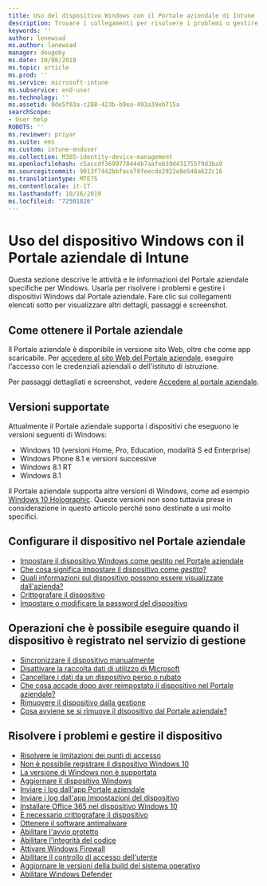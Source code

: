 ```yaml
---
title: Uso del dispositivo Windows con il Portale aziendale di Intune | Microsoft Docs
description: Trovare i collegamenti per risolvere i problemi o gestire i dispositivi Windows dal Portale aziendale
keywords: ''
author: lenewsad
ms.author: lanewsad
manager: dougeby
ms.date: 10/08/2018
ms.topic: article
ms.prod: ''
ms.service: microsoft-intune
ms.subservice: end-user
ms.technology: ''
ms.assetid: 0de5f03a-c288-423b-b9ea-493a39eb715a
searchScope:
- User help
ROBOTS: ''
ms.reviewer: priyar
ms.suite: ems
ms.custom: intune-enduser
ms.collection: M365-identity-device-management
ms.openlocfilehash: c5accdf3699770444b7aafeb39d431755f9d3ba9
ms.sourcegitcommit: 9013f7442bbface78feecde2922e8e546a622c16
ms.translationtype: MTE75
ms.contentlocale: it-IT
ms.lasthandoff: 10/16/2019
ms.locfileid: "72501826"
---
```

# <a name="using-your-windows-device-with-intune-company-portal"></a>Uso del dispositivo Windows con il Portale aziendale di Intune

Questa sezione descrive le attività e le informazioni del Portale aziendale specifiche per Windows. Usarla per risolvere i problemi e gestire i dispositivi Windows dal Portale aziendale. Fare clic sui collegamenti elencati sotto per visualizzare altri dettagli, passaggi e screenshot.  

## <a name="how-to-get-company-portal"></a>Come ottenere il Portale aziendale
Il Portale aziendale è disponibile in versione sito Web, oltre che come app scaricabile. Per [accedere al sito Web del Portale aziendale](https://go.microsoft.com/fwlink/?linkid=2010980), eseguire l'accesso con le credenziali aziendali o dell'istituto di istruzione.  

Per passaggi dettagliati e screenshot, vedere [Accedere al portale aziendale](https://docs.microsoft.com/intune-user-help/sign-in-to-the-company-portal).

## <a name="supported-versions"></a>Versioni supportate

Attualmente il Portale aziendale supporta i dispositivi che eseguono le versioni seguenti di Windows:

* Windows 10 (versioni Home, Pro, Education, modalità S ed Enterprise)
* Windows Phone 8.1 e versioni successive
* Windows 8.1 RT
* Windows 8.1

Il Portale aziendale supporta altre versioni di Windows, come ad esempio [Windows 10 Holographic](https://www.microsoft.com/hololens). Queste versioni non sono tuttavia prese in considerazione in questo articolo perché sono destinate a usi molto specifici.

## <a name="set-up-your-device-in-the-company-portal"></a>Configurare il dispositivo nel Portale aziendale
- [Impostare il dispositivo Windows come gestito nel Portale aziendale](windows-enrollment-company-portal.md)  
- [Che cosa significa impostare il dispositivo come *gestito*?](what-happens-if-you-install-the-company-portal-app-and-enroll-your-device-in-intune-windows.md)
- [Quali informazioni sul dispositivo possono essere visualizzate dall'azienda?](what-info-can-your-company-see-when-you-enroll-your-device-in-intune.md)
- [Crittografare il dispositivo](encrypt-your-device-windows.md)
- [Impostare o modificare la password del dispositivo](set-or-change-your-password-windows.md)

## <a name="things-you-can-do-after-your-device-is-enrolled-in-management"></a>Operazioni che è possibile eseguire quando il dispositivo è registrato nel servizio di gestione
- [Sincronizzare il dispositivo manualmente](sync-your-device-manually-windows.md)
- [Disattivare la raccolta dati di utilizzo di Microsoft](turn-off-microsoft-usage-data-collection-windows.md)
- [Cancellare i dati da un dispositivo perso o rubato](reset-erase-your-device-cpwebsite.md)
- [Che cosa accade dopo aver reimpostato il dispositivo nel Portale aziendale?](what-happens-if-you-reset-your-device-using-the-company-portal-windows.md)
- [Rimuovere il dispositivo dalla gestione](unenroll-your-device-from-intune-windows.md)
- [Cosa avviene se si rimuove il dispositivo dal Portale aziendale?](what-happens-if-you-unenroll-your-device-from-intune-windows.md)

## <a name="troubleshoot-and-maintain-your-device"></a>Risolvere i problemi e gestire il dispositivo
* [Risolvere le limitazioni dei punti di accesso](resolve-access-point-restrictions.md)
* [Non è possibile registrare il dispositivo Windows 10](troubleshoot-your-windows-10-device-windows.md)
* [La versione di Windows non è supportata](your-windows-version-isnt-yet-supported.md)
* [Aggiornare il dispositivo Windows](you-need-to-update-your-windows-device.md)
* [Inviare i log dall'app Portale aziendale](send-logs-to-your-it-admin-cp-windows.md)
* [Inviare i log dall'app Impostazioni del dispositivo](send-logs-to-your-it-admin-settings-windows.md)
* [Installare Office 365 nel dispositivo Windows 10](install-office-windows.md)
* [È necessario crittografare il dispositivo](you-need-to-enable-windows-encryption.md)
* [Ottenere il software antimalware](your-device-needs-antimalware-software.md)
* [Abilitare l'avvio protetto](you-need-to-enable-secure-boot-windows.md)
* [Abilitare l'integrità del codice](you-need-to-enable-code-integrity.md)
* [Attivare Windows Firewall](you-need-to-enable-defender-firewall-windows.md)
* [Abilitare il controllo di accesso dell'utente](you-need-to-enable-uac-windows.md)
* [Aggiornare le versioni della build del sistema operativo](you-need-to-update-os-build-version-windows.md)
* [Abilitare Windows Defender](turn-on-defender-windows.md)
